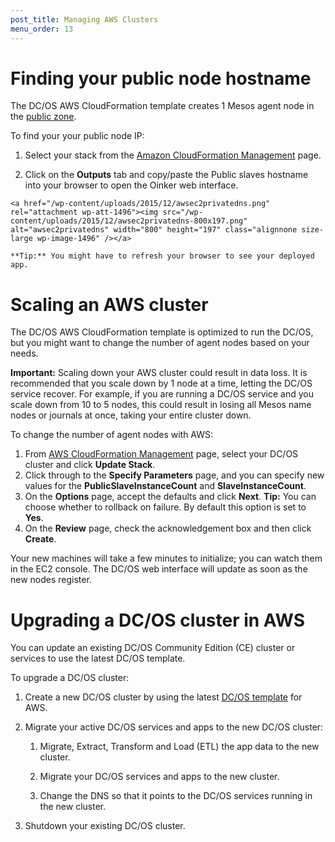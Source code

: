 ```yaml
---
post_title: Managing AWS Clusters
menu_order: 13
---
```

# Finding your public node hostname

The DC/OS AWS CloudFormation template creates 1 Mesos agent node in the [public zone][1].

To find your your public node IP:

  1. Select your stack from the <a href="https://console.aws.amazon.com/cloudformation/home" target="_blank">Amazon CloudFormation Management</a> page.

  2. Click on the **Outputs** tab and copy/paste the Public slaves hostname into your browser to open the Oinker web interface.
    
    <a href="/wp-content/uploads/2015/12/awsec2privatedns.png" rel="attachment wp-att-1496"><img src="/wp-content/uploads/2015/12/awsec2privatedns-800x197.png" alt="awsec2privatedns" width="800" height="197" class="alignnone size-large wp-image-1496" /></a>
    
    **Tip:** You might have to refresh your browser to see your deployed app.

# Scaling an AWS cluster

The DC/OS AWS CloudFormation template is optimized to run the DC/OS, but you might want to change the number of agent nodes based on your needs.

**Important:** Scaling down your AWS cluster could result in data loss. It is recommended that you scale down by 1 node at a time, letting the DC/OS service recover. For example, if you are running a DC/OS service and you scale down from 10 to 5 nodes, this could result in losing all Mesos name nodes or journals at once, taking your entire cluster down.

To change the number of agent nodes with AWS:

  1. From <a href="https://console.aws.amazon.com/cloudformation/home" target="blank">AWS CloudFormation Management</a> page, select your DC/OS cluster and click **Update Stack**.
  2. Click through to the **Specify Parameters** page, and you can specify new values for the **PublicSlaveInstanceCount** and **SlaveInstanceCount**.
  3. On the **Options** page, accept the defaults and click **Next**. **Tip:** You can choose whether to rollback on failure. By default this option is set to **Yes**.
  4. On the **Review** page, check the acknowledgement box and then click **Create**.

Your new machines will take a few minutes to initialize; you can watch them in the EC2 console. The DC/OS web interface will update as soon as the new nodes register.

# Upgrading a DC/OS cluster in AWS

You can update an existing DC/OS Community Edition (CE) cluster or services to use the latest DC/OS template.

To upgrade a DC/OS cluster:

  1. Create a new DC/OS cluster by using the latest [DC/OS template][2] for AWS.

  2. Migrate your active DC/OS services and apps to the new DC/OS cluster:
    
      1. Migrate, Extract, Transform and Load (ETL) the app data to the new cluster.
    
      2. Migrate your DC/OS services and apps to the new cluster.
    
      3. Change the DNS so that it points to the DC/OS services running in the new cluster.

  3. Shutdown your existing DC/OS cluster.

 [1]: /overview/security/#scrollNav-3
 [2]: /administration/installing/cloud/aws/
